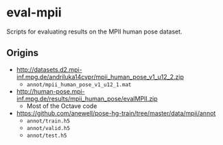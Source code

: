 # eval-mpii

Scripts for evaluating results on the MPII human pose dataset.

## Origins

* http://datasets.d2.mpi-inf.mpg.de/andriluka14cvpr/mpii_human_pose_v1_u12_2.zip
  - `annot/mpii_human_pose_v1_u12_1.mat`
* http://human-pose.mpi-inf.mpg.de/results/mpii_human_pose/evalMPII.zip
  - Most of the Octave code
* https://github.com/anewell/pose-hg-train/tree/master/data/mpii/annot
  - `annot/train.h5`
  - `annot/valid.h5`
  - `annot/test.h5`
